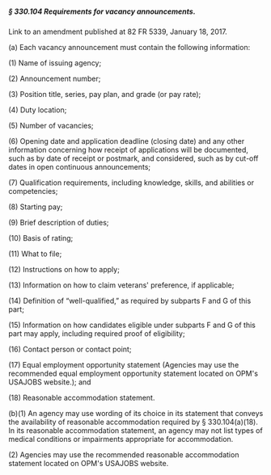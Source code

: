 ##### § 330.104 Requirements for vacancy announcements. #####

Link to an amendment published at 82 FR 5339, January 18, 2017.

(a) Each vacancy announcement must contain the following information:

(1) Name of issuing agency;

(2) Announcement number;

(3) Position title, series, pay plan, and grade (or pay rate);

(4) Duty location;

(5) Number of vacancies;

(6) Opening date and application deadline (closing date) and any other information concerning how receipt of applications will be documented, such as by date of receipt or postmark, and considered, such as by cut-off dates in open continuous announcements;

(7) Qualification requirements, including knowledge, skills, and abilities or competencies;

(8) Starting pay;

(9) Brief description of duties;

(10) Basis of rating;

(11) What to file;

(12) Instructions on how to apply;

(13) Information on how to claim veterans' preference, if applicable;

(14) Definition of “well-qualified,” as required by subparts F and G of this part;

(15) Information on how candidates eligible under subparts F and G of this part may apply, including required proof of eligibility;

(16) Contact person or contact point;

(17) Equal employment opportunity statement (Agencies may use the recommended equal employment opportunity statement located on OPM's USAJOBS website.); and

(18) Reasonable accommodation statement.

(b)(1) An agency may use wording of its choice in its statement that conveys the availability of reasonable accommodation required by § 330.104(a)(18). In its reasonable accommodation statement, an agency may not list types of medical conditions or impairments appropriate for accommodation.

(2) Agencies may use the recommended reasonable accommodation statement located on OPM's USAJOBS website.